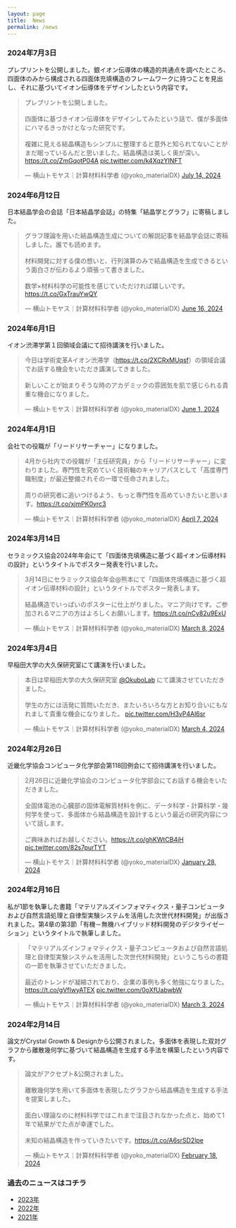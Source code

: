 ```yaml
---
layout: page
title:  News
permalink: /news
---
```


### 2024年7月3日
プレプリントを公開しました。銀イオン伝導体の構造的共通点を調べたところ、四面体のみから構成される四面体充填構造のフレームワークに持つことを見出し、それに基づいてイオン伝導体をデザインしたという内容です。
<blockquote class="twitter-tweet"><p lang="ja" dir="ltr">プレプリントを公開しました。<br><br>四面体に基づきイオン伝導体をデザインしてみたという話で、僕が多面体にハマるきっかけとなった研究です。<br><br>複雑に見える結晶構造もシンプルに整理すると意外と知られてないことがまだ眠っているんだと思いました。結晶構造は美しく奥が深い。<a href="https://t.co/ZmGqotP04A">https://t.co/ZmGqotP04A</a> <a href="https://t.co/k4XqzYINFT">pic.twitter.com/k4XqzYINFT</a></p>&mdash; 横山トモヤス｜計算材料科学者 (@yoko_materialDX) <a href="https://twitter.com/yoko_materialDX/status/1812441918468399146?ref_src=twsrc%5Etfw">July 14, 2024</a></blockquote> <script async src="https://platform.twitter.com/widgets.js" charset="utf-8"></script>

### 2024年6月12日
日本結晶学会の会誌「日本結晶学会誌」の特集「結晶学とグラフ」に寄稿しました。
<blockquote class="twitter-tweet"><p lang="ja" dir="ltr">グラフ理論を用いた結晶構造生成についての解説記事を結晶学会誌に寄稿しました。誰でも読めます。<br><br>材料開発に対する僕の想いと、行列演算のみで結晶構造を生成できるという面白さが伝わるよう頑張って書きました。<br><br>数学×材料科学の可能性を感じていただければ嬉しいです。<a href="https://t.co/GxTrauYwQY">https://t.co/GxTrauYwQY</a></p>&mdash; 横山トモヤス｜計算材料科学者 (@yoko_materialDX) <a href="https://twitter.com/yoko_materialDX/status/1802295052838006888?ref_src=twsrc%5Etfw">June 16, 2024</a></blockquote> <script async src="https://platform.twitter.com/widgets.js" charset="utf-8"></script>

### 2024年6月1日
イオン渋滞学第１回領域会議にて招待講演を行いました。
<blockquote class="twitter-tweet"><p lang="ja" dir="ltr">今日は学術変革Aイオン渋滞学（<a href="https://t.co/2XCRxMUqsf">https://t.co/2XCRxMUqsf</a>）の領域会議でお話する機会をいただき講演してきました。<br><br>新しいことが始まりそうな時のアカデミックの雰囲気を肌で感じられる貴重な機会になりました。</p>&mdash; 横山トモヤス｜計算材料科学者 (@yoko_materialDX) <a href="https://twitter.com/yoko_materialDX/status/1796859237752045739?ref_src=twsrc%5Etfw">June 1, 2024</a></blockquote> <script async src="https://platform.twitter.com/widgets.js" charset="utf-8"></script>

### 2024年4月1日
会社での役職が「リードリサーチャー」になりました。
<blockquote class="twitter-tweet"><p lang="ja" dir="ltr">4月から社内での役職が「主任研究員」から「リードリサーチャー」に変わりました。専門性を究めていく技術軸のキャリアパスとして「高度専門職制度」が最近整備されその一環で任命されました。<br><br>周りの研究者に追いつけるよう、もっと専門性を高めていきたいと思います。<a href="https://t.co/xjmPK0yrc3">https://t.co/xjmPK0yrc3</a></p>&mdash; 横山トモヤス｜計算材料科学者 (@yoko_materialDX) <a href="https://twitter.com/yoko_materialDX/status/1776927911238598709?ref_src=twsrc%5Etfw">April 7, 2024</a></blockquote> <script async src="https://platform.twitter.com/widgets.js" charset="utf-8"></script>

### 2024年3月14日
セラミックス協会2024年年会にて「四面体充填構造に基づく超イオン伝導材料の設計」というタイトルでポスター発表を行いました。
<blockquote class="twitter-tweet"><p lang="ja" dir="ltr">3月14日にセラミックス協会年会@熊本にて「四面体充填構造に基づく超イオン伝導材料の設計」というタイトルでポスター発表します。<br><br>結晶構造でいっぱいのポスターに仕上がりました。マニア向けです。ご参加されるマニアの方はよろしくお願いします。<a href="https://t.co/nCy82u9ExU">https://t.co/nCy82u9ExU</a></p>&mdash; 横山トモヤス｜計算材料科学者 (@yoko_materialDX) <a href="https://twitter.com/yoko_materialDX/status/1766056269712883891?ref_src=twsrc%5Etfw">March 8, 2024</a></blockquote> <script async src="https://platform.twitter.com/widgets.js" charset="utf-8"></script>

### 2024年3月4日
早稲田大学の大久保研究室にて講演を行いました。
<blockquote class="twitter-tweet"><p lang="ja" dir="ltr">本日は早稲田大学の大久保研究室 <a href="https://twitter.com/OkuboLab?ref_src=twsrc%5Etfw">@OkuboLab</a> にて講演させていただきました。<br><br>学生の方には活発に質問いただき、またいろいろな方とお知り合いにもなれまして貴重な機会になりました。 <a href="https://t.co/H3vP4Al6sr">pic.twitter.com/H3vP4Al6sr</a></p>&mdash; 横山トモヤス｜計算材料科学者 (@yoko_materialDX) <a href="https://twitter.com/yoko_materialDX/status/1764622116052410425?ref_src=twsrc%5Etfw">March 4, 2024</a></blockquote> <script async src="https://platform.twitter.com/widgets.js" charset="utf-8"></script>

### 2024年2月26日
近畿化学協会コンピュータ化学部会第118回例会にて招待講演を行いました。
<blockquote class="twitter-tweet"><p lang="ja" dir="ltr">2月26日に近畿化学協会のコンピュータ化学部会にてお話する機会をいただきました。<br><br>全固体電池の心臓部の固体電解質材料を例に、データ科学・計算科学・幾何学を使って、多面体から結晶構造を設計するという最近の研究内容について話します。<br><br>ご興味あればお越しください。<a href="https://t.co/ghKWtCB4jH">https://t.co/ghKWtCB4jH</a> <a href="https://t.co/82s7purTYT">pic.twitter.com/82s7purTYT</a></p>&mdash; 横山トモヤス｜計算材料科学者 (@yoko_materialDX) <a href="https://twitter.com/yoko_materialDX/status/1751560754896183398?ref_src=twsrc%5Etfw">January 28, 2024</a></blockquote> <script async src="https://platform.twitter.com/widgets.js" charset="utf-8"></script>

### 2024年2月16日
私が1節を執筆した書籍「マテリアルズインフォマティクス・量子コンピュータおよび自然言語処理と自律型実験システムを活用した次世代材料開発」が出版されました。第4章の第3節「有機－無機ハイブリッド材料開発のデジタライゼーション」というタイトルで執筆しました。
<blockquote class="twitter-tweet"><p lang="ja" dir="ltr">「マテリアルズインフォマティクス・量子コンピュータおよび自然言語処理と自律型実験システムを活用した次世代材料開発」というこちらの書籍の一節を執筆させていただきました。<br><br>最近のトレンドが凝縮されており、企業の事例も多く勉強になりました。<a href="https://t.co/gVfIwyATEX">https://t.co/gVfIwyATEX</a> <a href="https://t.co/0oXfUabwbW">pic.twitter.com/0oXfUabwbW</a></p>&mdash; 横山トモヤス｜計算材料科学者 (@yoko_materialDX) <a href="https://twitter.com/yoko_materialDX/status/1764244326815871407?ref_src=twsrc%5Etfw">March 3, 2024</a></blockquote> <script async src="https://platform.twitter.com/widgets.js" charset="utf-8"></script>

### 2024年2月14日
論文がCrystal Growth & Designから公開されました。多面体を表現した双対グラフから離散幾何学に基づいて結晶構造を生成する手法を構築したという内容です。
<blockquote class="twitter-tweet"><p lang="ja" dir="ltr">論文がアクセプト&amp;公開されました。<br><br>離散幾何学を用いて多面体を表現したグラフから結晶構造を生成する手法を提案しました。<br><br>面白い理論なのに材料科学ではこれまで注目されなかった点と、始めて1年で結果がでた点が幸運でした。<br><br>未知の結晶構造を作っていきたいです。<a href="https://t.co/A6srSD2lpe">https://t.co/A6srSD2lpe</a></p>&mdash; 横山トモヤス｜計算材料科学者 (@yoko_materialDX) <a href="https://twitter.com/yoko_materialDX/status/1759170904859574282?ref_src=twsrc%5Etfw">February 18, 2024</a></blockquote> <script async src="https://platform.twitter.com/widgets.js" charset="utf-8"></script>


### 過去のニュースはコチラ
- [2023年](https://yokoyamatomoyasu.github.io/news-2023.html)
- [2022年](https://yokoyamatomoyasu.github.io/news-2022.html)
- [2021年](https://yokoyamatomoyasu.github.io/news-2021.html)



